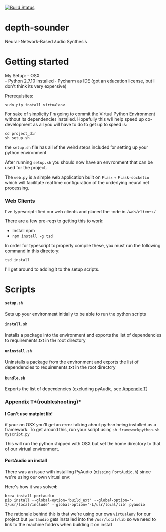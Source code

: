 [![Build Status](https://travis-ci.org/cjam/depth-sounder.svg?branch=master)](https://travis-ci.org/cjam/depth-sounder)
# depth-sounder
Neural-Network-Based Audio Synthesis

# Getting started

My Setup:
    - OSX    
    - Python 2.7.10 installed
    - Pycharm as IDE (got an education license, but I don't think its very expensive)


Prerequisites:

    sudo pip install virtualenv
      
For sake of simplicity I'm going to commit the Virtual Python Environment without its dependencies installed.
Hopefully this will help speed up co-development as all you will have to do to get up to speed is:
 
    cd project_dir
    sh setup.sh

the `setup.sh` file has all of the weird steps included for setting up your python environment

After running `setup.sh` you should now have an environment that can be used for the project.

The `web.py` is a simple web application built on `Flask` + `Flask-socketio` which will facilitate real time configuration of the underlying neural net processing.

### Web Clients

I've typescript-ified our web clients and placed the code in `/web/clients/`

There are a few pre-reqs to getting this to work:

- Install npm
- `npm install -g tsd`

In order for typescript to properly compile these, you must run the following command in this directory:

`tsd install`

I'll get around to adding it to the setup scripts.

# Scripts

#### `setup.sh`

Sets up your environment initially to be able to run the python scripts

#### `install.sh`

Installs a package into the environment and exports the list of dependencies to requirements.txt in the root directory

#### `uninstall.sh` 

Uninstalls a package from the environment and exports the list of dependencies to requirements.txt in the root directory

#### `bundle.sh`

Exports the list of dependencies (excluding pyAudio, see [Appendix T](#AppendixT))


### Appendix T*(roubleshooting)* <a name="AppendixT"></a>

#### I Can't use matplot lib!

if your on OSX you'll get an error talking about python being installed as a framework.  To get around this, run your script using `sh frameworkpython.sh myscript.py`

This will run the python shipped with OSX but set the home directory to that of our virtual environment.

#### PortAudio on install

There was an issue with installing PyAudio (`missing PortAudio.h`) since we're using our own virtual env:

Here's how it was solved:

    brew install portaudio
    pip install --global-option='build_ext' --global-option='-I/usr/local/include' --global-option='-L/usr/local/lib' pyaudio
    
The rationale behind this is that we're using our own `virtualenv` for our project but `portaudio` gets installed into the `/usr/local/lib` so we need to link to the machine folders when building it on install
    
    
    